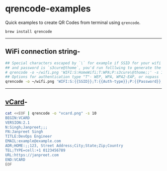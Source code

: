 # qrencode-examples
Quick examples to create QR Codes from terminal using `qrencode`.
```
brew install qrencode
```
___
## WiFi connection string-
```bash
## Special characters escaped by `\` for example if SSID for your wifi is `HomeWifi`, authentication type is `WPA` 
## and password is `s3cure@thome`, you'd run folllwing to generate the image with pixel size 10 (default is 3)
# qrencode -o ~/wifi.png 'WIFI:S:HomeWifi;T:WPA;P:s3cure\@thome;;' -s 10
## Options for authentication type "T"- WEP, WPA, WPA2-EAP, or nopass
qrencode -o ~/wifi.png 'WIFI:S:{{SSID}};T:{{Auth-type}};P:{{Password}};;' -s {{PixelSize}}
```
___
## [vCard](https://en.wikipedia.org/wiki/VCard)-
```bash
cat <<EOF | qrencode -o "vcard.png" -s 10
BEGIN:VCARD
VERSION:2.1
N:Singh;Janpreet;;;
FN:Janpreet Singh
TITLE:DevOps Engineer
EMAIL:example@example.com
ADR;HOME:;;123, Street Address;City;State;Zip;Country
TEL;TYPE=cell:+1 0123456789
URL:https://janpreet.com
END:VCARD
EOF
```